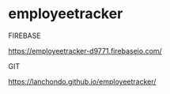# employeetracker



FIREBASE

https://employeetracker-d9771.firebaseio.com/

GIT

https://lanchondo.github.io/employeetracker/

